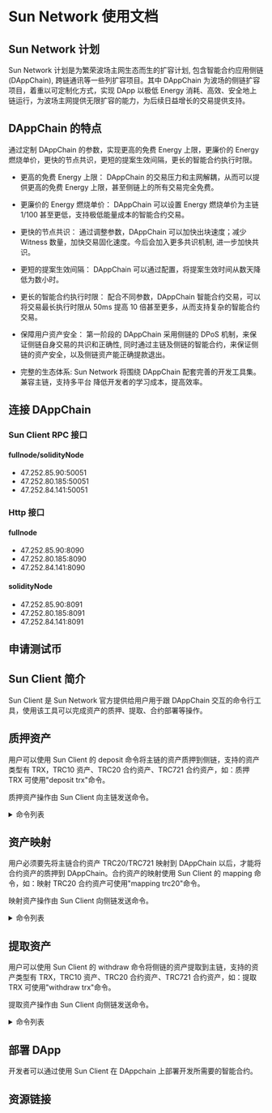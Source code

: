 # Sun Network 使用文档

## Sun Network 计划

Sun Network 计划是为繁荣波场主网生态而生的扩容计划, 包含智能合约应用侧链(DAppChain), 跨链通讯等一些列扩容项目。其中 DAppChain 为波场的侧链扩容项目，着重以可定制化方式，实现 DApp 以极低 Energy 消耗、高效、安全地上链运行，为波场主网提供无限扩容的能力，为后续日益增长的交易提供支持。

## DAppChain 的特点

通过定制 DAppChain 的参数，实现更高的免费 Energy 上限，更廉价的 Energy 燃烧单价，更快的节点共识，更短的提案生效间隔，更长的智能合约执行时限。

- 更高的免费 Energy 上限：
  DAppChain 的交易压力和主网解耦，从而可以提供更高的免费 Energy 上限，甚至侧链上的所有交易完全免费。

- 更廉价的 Energy 燃烧单价：
  DAppChain 可以设置 Energy 燃烧单价为主链 1/100 甚至更低，支持极低能量成本的智能合约交易。

- 更快的节点共识：
  通过调整参数，DAppChain 可以加快出块速度；减少 Witness 数量，加快交易固化速度。今后会加入更多共识机制, 进一步加快共识。

- 更短的提案生效间隔：
  DAppChain 可以通过配置，将提案生效时间从数天降低为数小时。

- 更长的智能合约执行时限：
  配合不同参数，DAppChain 智能合约交易，可以将交易最长执行时限从 50ms 提高 10 倍甚至更多，从而支持复杂的智能合约交易。

- 保障用户资产安全：
  第一阶段的 DAppChain 采用侧链的 DPoS 机制，来保证侧链自身交易的共识和正确性, 同时通过主链及侧链的智能合约，来保证侧链的资产安全，以及侧链资产能正确提款退出。

- 完整的生态体系:
  Sun Network 将围绕 DAppChain 配套完善的开发工具集。兼容主链，支持多平台 降低开发者的学习成本，提高效率。

## 连接 DAppChain

### Sun Client RPC 接口

#### fullnode/solidityNode

- 47.252.85.90:50051
- 47.252.80.185:50051
- 47.252.84.141:50051

### Http 接口

#### fullnode

- 47.252.85.90:8090
- 47.252.80.185:8090
- 47.252.84.141:8090

#### solidityNode

- 47.252.85.90:8091
- 47.252.80.185:8091
- 47.252.84.141:8091

## 申请测试币

<token/>

## Sun Client 简介

Sun Client 是 Sun Network 官方提供给用户用于跟 DAppChain 交互的命令行工具，使用该工具可以完成资产的质押、提取、合约部署等操作。

## 质押资产

用户可以使用 Sun Client 的 deposit 命令将主链的资产质押到侧链，支持的资产类型有 TRX，TRC10 资产、TRC20 合约资产、TRC721 合约资产，如：质押 TRX 可使用"deposit trx"命令。

质押资产操作由 Sun Client 向主链发送命令。

<details>
<summary>命令列表</summary>

#### 1. deposit TRX:

- 命令：deposit trx mainGatewayAddress num feelmit
- 参数说明：
  参数|含义|备注
  --|--|--
  deposit trx|命令|
  mainGatewayAddress|主链 gateway 地址|
  num|质押的 TRX 数量|
  feelimit|费用限制|
- 用例： deposit trx TUGgrkC2CoAG2xd31BY6VnyTTRfbaWeiPb 1000000000 100000000

#### 2. deposit TRC10

- 命令：deposit trc10 mainGatewayAddress trc10id num feelmit
- 参数说明：
  参数|含义|备注
  --|--|--
  deposit trc10|命令|
  mainGatewayAddress|主链 gateway 地址|
  num|质押的 TRC10 数量|
  feelimit|费用限制|
- 用例：deposit trc10 TUGgrkC2CoAG2xd31BY6VnyTTRfbaWeiPb 1000001 100000 100000000）

#### 3. deposit TRC20

- 命令：deposit trc20 mainTrc20ContractAddress mainGatewayAddress num feelmit
- 参数说明：
  参数|含义|备注
  --|--|--
  deposit trc721|命令|
  mainTrc20ContractAddress|主链 TRC20 合约地址|
  mainGatewayAddress|主链 gateway 地址|
  num|质押的 TRC20 数量|
  feelimit|费用限制|
- 用例：deposit trc20 TAWM7tRr4JgEy4adsaAdbJPCjxYHNW81mg TUGgrkC2CoAG2xd31BY6VnyTTRfbaWeiPb 1000 1000000000

#### 4. deposit TRC721

- 命令：deposit trc721 mainTrc721ContractAddress mainGatewayAddress num feelmit
- 参数说明：
  参数|含义|备注
  --|--|--
  deposit trc20|命令|
  mainTrc20ContractAddress|主链 TRC20 合约地址|
  mainGatewayAddress|主链 gateway 地址|
  num|质押的 TRC721 数量|
  feelimit|费用限制|
- 用例：deposit trc721 TYVejg16UpC2J1fpqy1rKpBSfPSRKdGArf TUGgrkC2CoAG2xd31BY6VnyTTRfbaWeiPb 1234567890 1000000000

</details>

## 资产映射

用户必须要先将主链合约资产 TRC20/TRC721 映射到 DAppChain 以后，才能将合约资产的质押到 DAppChain。合约资产的映射使用 Sun Client 的 mapping 命令，如：映射 TRC20 合约资产可使用"mapping trc20"命令。

映射资产操作由 Sun Client 向侧链发送命令。

<details>
<summary>命令列表</summary>

#### 1. mapping TRC20

- 命令：mapping trc20 sideGatewayAddress mainTrxHash name symbol decimal feelmit
- 参数说明：
  参数|含义|备注
  --|--|--
  mapping trc20|命令|
  sideGatewayAddress|侧链 gateway 地址|
  mainTrxHash|主链部署 TRC20 合约的交易的 hash 值|
  name|侧链 TRC20 合约名|
  symbol|侧链 TRC20 合约符号|
  decimal|token 精度|
  feelimit|费用限制|
- 用例：mapping trc20 TP7N1844p7uVrTR2JMT6tJeJCfaRGVEPwg 548442d9080605a60adf1d30cc126a2b9c6308cbe9ec224f8c67a6c2590fa299 sidetrc20trontoken trc20_1 6 100000000

#### 2. mapping TRC721

- 命令：mapping trc721 sideGatewayAddress mainTrxHash name symbol feelmit
- 参数说明：
  参数|含义|备注
  --|--|--
  mapping trc721|命令|
  sideGatewayAddress|侧链 gateway 地址|
  mainTrxHash|主链部署 TRC721 合约的交易的 hash 值|
  name|侧链 TRC721 合约名|
  symbol|侧链 TRC721 合约符号|
  feelimit|费用限制|
- 用例：mapping trc721 TP7N1844p7uVrTR2JMT6tJeJCfaRGVEPwg abe4149e4ad9b736e078e19b0469ecdb55f494b5cf15faf73d312c259052924c trc721 trc721_1 1000000000

</details>

## 提取资产

用户可以使用 Sun Client 的 withdraw 命令将侧链的资产提取到主链，支持的资产类型有 TRX，TRC10 资产、TRC20 合约资产、TRC721 合约资产，如：提取 TRX 可使用"withdraw trx"命令。

提取资产操作由 Sun Client 向侧链发送命令。

<details>
<summary>命令列表</summary>

#### 1. withdraw TRX

- 命令：withdraw trx trx_num feelmit
- 参数说明：
  参数|含义|备注
  --|--|--
  withdraw trx|命令|
  trx_num|提取的 trx 数量|
  feelimit|费用限制|
- 用例：withdraw trx 1000 1000000000

#### 2. withdraw TRC10

- 命令：withdraw trc10 trc10Id value feelmit
- 参数说明：
  参数|含义|备注
  --|--|--
  withdraw trc10|命令|
  trc10Id|TRC10 的 token ID|
  value|提取的 TRC10 数量|
  feelimit|费用限制|
- 用例：withdraw trc10 1000001 1000 10000000

#### 3. withdraw TRC20

- 命令：withdraw trc20 mainTrc20ContractAddress value feelmit
- 参数说明：
  参数|含义|备注
  --|--|--
  withdraw trc20|命令|
  mainTrc20ContractAddress|主链 TRC20 的合约地址|
  value|提取的 TRC20 数量|
  feelimit|费用限制|
- 用例：withdraw trc20 TAWM7tRr4JgEy4adsaAdbJPCjxYHNW81mg 12345 100000000

#### 4. withdraw TRC721

- 命令：withdraw trc721 mainTrc721ContractAddress uid feelmit
- 参数说明：
  参数|含义|备注
  --|--|--
  withdraw trc721|命令|
  mainTrc20ContractAddress|主链 TRC721 的合约地址|
  uid|提取的 TRC721 token ID|
  feelimit|费用限制|
- 用例：withdraw trc721 TYVejg16UpC2J1fpqy1rKpBSfPSRKdGArf 1234567890 100000000

</details>

## 部署 DApp

开发者可以通过使用 Sun Client 在 DAppchain 上部署开发所需要的智能合约。

## 资源链接
